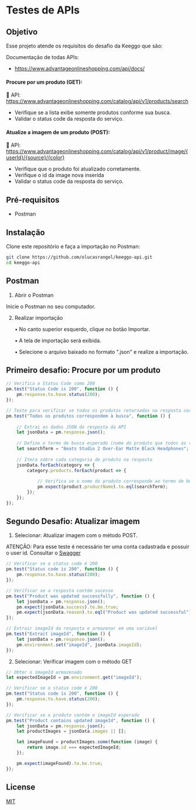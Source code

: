 # Testes de APIs

## Objetivo
Esse projeto atende os requisitos do desafio da Keeggo que são:

Documentação de todas APIs:
- https://www.advantageonlineshopping.com/api/docs/
#### Procure por um produto (GET):
 API:
https://www.advantageonlineshopping.com/catalog/api/v1/products/search
- Verifique se a lista exibe somente produtos conforme sua busca.
- Validar o status code da resposta do serviço.
#### Atualize a imagem de um produto (POST):
 API:
https://www.advantageonlineshopping.com/catalog/api/v1/product/image/{userId}/{source}/{color}
- Verifique que o produto foi atualizado corretamente.
- Verifique o id da image nova inserida
- Validar o status code da resposta do serviço.


## Pré-requisitos

 - Postman

## Instalação

Clone este repositório e faça a importação no Postman:

```bash
git clone https://github.com/olucasrangel/keeggo-api.git
cd keeggo-api
```
## Postman

1. Abrir o Postman

Inicie o Postman no seu computador.

2. Realizar importação

	•	No canto superior esquerdo, clique no botão Importar.

	•	A tela de importação será exibida.

    •	Selecione o arquivo baixado no formato ".json" e realize a importação.

## Primeiro desafio: Procure por um produto

```javascript
// Verifica o Status Code como 200
pm.test("Status Code is 200", function () {
    pm.response.to.have.status(200);
});

// Teste para verificar se todos os produtos retornados na resposta correspondem ao termo de busca esperado
pm.test("Todos os produtos correspondem à busca", function () {
    
    // Extrai os dados JSON da resposta da API
    let jsonData = pm.response.json();
    
    // Define o termo de busca esperado (nome do produto que todos os resultados devem corresponder)
    let searchTerm = "Beats Studio 2 Over-Ear Matte Black Headphones";
    
    // Itera sobre cada categoria de produto na resposta
    jsonData.forEach(category => {
        category.products.forEach(product => {
            
            // Verifica se o nome do produto corresponde ao termo de busca esperado
            pm.expect(product.productName).to.eql(searchTerm);
        });
    });
});
```


## Segundo Desafio: Atualizar imagem

1. Selecionar: Atualizar imagem com o método POST.

ATENÇÃO:
Para esse teste é necessário ter uma conta cadastrada e possuir o user id.
Consultar o [Swagger]([https://www.advantageonlineshopping.com/api/docs/)

```javascript
// Verificar se o status code é 200
pm.test("Status code is 200", function () {
    pm.response.to.have.status(200);
});

// Verificar se a resposta contém sucesso
pm.test("Product was updated successfully", function () {
    let jsonData = pm.response.json();
    pm.expect(jsonData.success).to.be.true;
    pm.expect(jsonData.reason).to.eql("Product was updated successful");
});

// Extrair imageId da resposta e armazenar em uma variável
pm.test("Extract imageId", function () {
    let jsonData = pm.response.json();
    pm.environment.set("imageId", jsonData.imageId);
});
```

2. Selecionar: Verificar imagem com o método GET
```javascript
// Obter o imageId armazenado
let expectedImageId = pm.environment.get("imageId");

// Verificar se o status code é 200
pm.test("Status code is 200", function () {
    pm.response.to.have.status(200);
});

// Verificar se o produto contém o imageId esperado
pm.test("Product contains updated imageId", function () {
    let jsonData = pm.response.json();
    let productImages = jsonData.images || [];

    let imageFound = productImages.some(function (image) {
        return image.id === expectedImageId;
    });

    pm.expect(imageFound).to.be.true;
});
```

## License

[MIT](https://choosealicense.com/licenses/mit/)